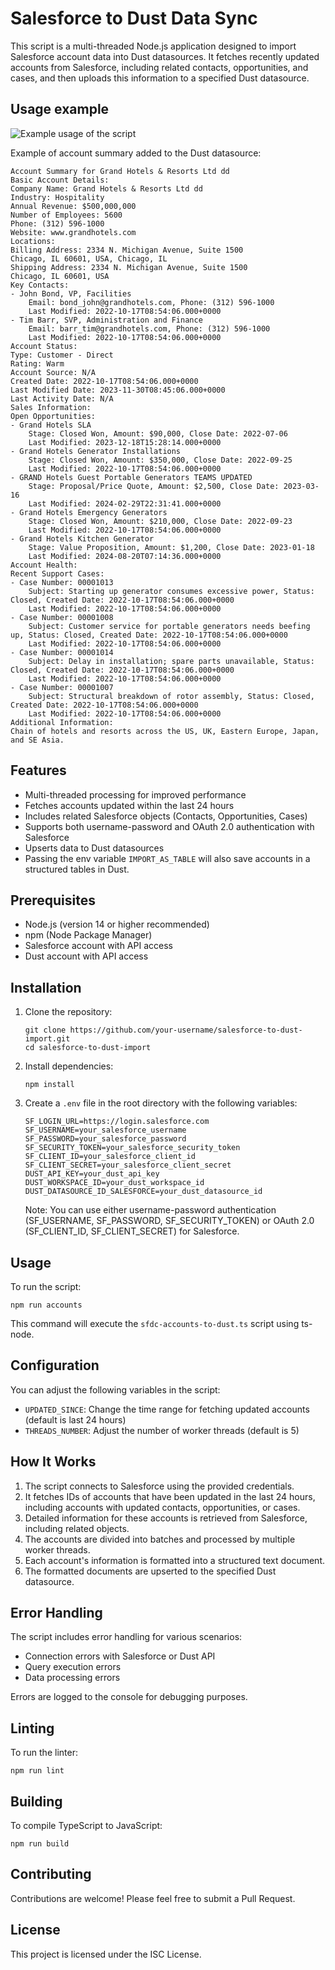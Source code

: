 # Salesforce to Dust Data Sync

This script is a multi-threaded Node.js application designed to import Salesforce account data into Dust datasources. It fetches recently updated accounts from Salesforce, including related contacts, opportunities, and cases, and then uploads this information to a specified Dust datasource.

## Usage example

![Example usage of the script](https://i.ibb.co/rtfTyjH/Screenshot-2024-08-20-at-12-00-24.png)

Example of account summary added to the Dust datasource:

```
Account Summary for Grand Hotels & Resorts Ltd dd
Basic Account Details:
Company Name: Grand Hotels & Resorts Ltd dd
Industry: Hospitality
Annual Revenue: $500,000,000
Number of Employees: 5600
Phone: (312) 596-1000
Website: www.grandhotels.com
Locations:
Billing Address: 2334 N. Michigan Avenue, Suite 1500
Chicago, IL 60601, USA, Chicago, IL
Shipping Address: 2334 N. Michigan Avenue, Suite 1500
Chicago, IL 60601, USA
Key Contacts:
- John Bond, VP, Facilities
    Email: bond_john@grandhotels.com, Phone: (312) 596-1000
    Last Modified: 2022-10-17T08:54:06.000+0000
- Tim Barr, SVP, Administration and Finance
    Email: barr_tim@grandhotels.com, Phone: (312) 596-1000
    Last Modified: 2022-10-17T08:54:06.000+0000
Account Status:
Type: Customer - Direct
Rating: Warm
Account Source: N/A
Created Date: 2022-10-17T08:54:06.000+0000
Last Modified Date: 2023-11-30T08:45:06.000+0000
Last Activity Date: N/A
Sales Information:
Open Opportunities:
- Grand Hotels SLA
    Stage: Closed Won, Amount: $90,000, Close Date: 2022-07-06
    Last Modified: 2023-12-18T15:28:14.000+0000
- Grand Hotels Generator Installations
    Stage: Closed Won, Amount: $350,000, Close Date: 2022-09-25
    Last Modified: 2022-10-17T08:54:06.000+0000
- GRAND Hotels Guest Portable Generators TEAMS UPDATED
    Stage: Proposal/Price Quote, Amount: $2,500, Close Date: 2023-03-16
    Last Modified: 2024-02-29T22:31:41.000+0000
- Grand Hotels Emergency Generators
    Stage: Closed Won, Amount: $210,000, Close Date: 2022-09-23
    Last Modified: 2022-10-17T08:54:06.000+0000
- Grand Hotels Kitchen Generator
    Stage: Value Proposition, Amount: $1,200, Close Date: 2023-01-18
    Last Modified: 2024-08-20T07:14:36.000+0000
Account Health:
Recent Support Cases:
- Case Number: 00001013
    Subject: Starting up generator consumes excessive power, Status: Closed, Created Date: 2022-10-17T08:54:06.000+0000
    Last Modified: 2022-10-17T08:54:06.000+0000
- Case Number: 00001008
    Subject: Customer service for portable generators needs beefing up, Status: Closed, Created Date: 2022-10-17T08:54:06.000+0000
    Last Modified: 2022-10-17T08:54:06.000+0000
- Case Number: 00001014
    Subject: Delay in installation; spare parts unavailable, Status: Closed, Created Date: 2022-10-17T08:54:06.000+0000
    Last Modified: 2022-10-17T08:54:06.000+0000
- Case Number: 00001007
    Subject: Structural breakdown of rotor assembly, Status: Closed, Created Date: 2022-10-17T08:54:06.000+0000
    Last Modified: 2022-10-17T08:54:06.000+0000
Additional Information:
Chain of hotels and resorts across the US, UK, Eastern Europe, Japan, and SE Asia.
```

## Features

- Multi-threaded processing for improved performance
- Fetches accounts updated within the last 24 hours
- Includes related Salesforce objects (Contacts, Opportunities, Cases)
- Supports both username-password and OAuth 2.0 authentication with Salesforce
- Upserts data to Dust datasources
- Passing the env variable `IMPORT_AS_TABLE` will also save accounts in a structured tables in Dust.

## Prerequisites

- Node.js (version 14 or higher recommended)
- npm (Node Package Manager)
- Salesforce account with API access
- Dust account with API access

## Installation

1. Clone the repository:

   ```
   git clone https://github.com/your-username/salesforce-to-dust-import.git
   cd salesforce-to-dust-import
   ```

2. Install dependencies:

   ```
   npm install
   ```

3. Create a `.env` file in the root directory with the following variables:

   ```
   SF_LOGIN_URL=https://login.salesforce.com
   SF_USERNAME=your_salesforce_username
   SF_PASSWORD=your_salesforce_password
   SF_SECURITY_TOKEN=your_salesforce_security_token
   SF_CLIENT_ID=your_salesforce_client_id
   SF_CLIENT_SECRET=your_salesforce_client_secret
   DUST_API_KEY=your_dust_api_key
   DUST_WORKSPACE_ID=your_dust_workspace_id
   DUST_DATASOURCE_ID_SALESFORCE=your_dust_datasource_id
   ```

   Note: You can use either username-password authentication (SF_USERNAME, SF_PASSWORD, SF_SECURITY_TOKEN) or OAuth 2.0 (SF_CLIENT_ID, SF_CLIENT_SECRET) for Salesforce.

## Usage

To run the script:

```
npm run accounts
```

This command will execute the `sfdc-accounts-to-dust.ts` script using ts-node.

## Configuration

You can adjust the following variables in the script:

- `UPDATED_SINCE`: Change the time range for fetching updated accounts (default is last 24 hours)
- `THREADS_NUMBER`: Adjust the number of worker threads (default is 5)

## How It Works

1. The script connects to Salesforce using the provided credentials.
2. It fetches IDs of accounts that have been updated in the last 24 hours, including accounts with updated contacts, opportunities, or cases.
3. Detailed information for these accounts is retrieved from Salesforce, including related objects.
4. The accounts are divided into batches and processed by multiple worker threads.
5. Each account's information is formatted into a structured text document.
6. The formatted documents are upserted to the specified Dust datasource.

## Error Handling

The script includes error handling for various scenarios:

- Connection errors with Salesforce or Dust API
- Query execution errors
- Data processing errors

Errors are logged to the console for debugging purposes.

## Linting

To run the linter:

```
npm run lint
```

## Building

To compile TypeScript to JavaScript:

```
npm run build
```

## Contributing

Contributions are welcome! Please feel free to submit a Pull Request.

## License

This project is licensed under the ISC License.
